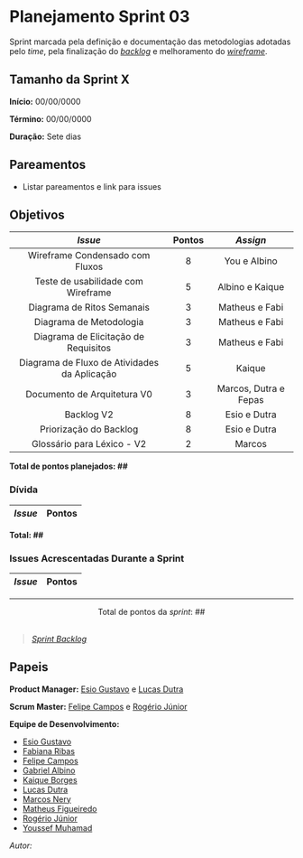 # Planejamento Sprint 03

Sprint marcada pela definição e documentação das metodologias adotadas pelo *time*, pela finalização do [*backlog*](docs/DS/dinamica-e-seminario-2/Backlog.md) e melhoramento do [*wireframe*](docs/DS/dinamica-e-seminario-2/wireframes.md).


## Tamanho da Sprint X      
**Início:** 00/00/0000
   
**Término:** 00/00/0000   

**Duração:** Sete dias   

## Pareamentos   

- Listar pareamentos e link para issues

## Objetivos   

|     _Issue_      |    Pontos   |     *Assign*     |
|:----------------:|:-----------:|:----------------:|
| Wireframe Condensado com Fluxos | 8 | You e Albino |
| Teste de usabilidade com Wireframe | 5 | Albino e Kaique |
| Diagrama de Ritos Semanais | 3 | Matheus e Fabi |
| Diagrama de Metodologia | 3 | Matheus e Fabi |
| Diagrama de Elicitação de Requisitos | 3 | Matheus e Fabi |
| Diagrama de Fluxo de Atividades da Aplicação | 5 | Kaique |
| Documento de Arquitetura V0 | 3 | Marcos, Dutra e Fepas|
| Backlog V2 | 8 | Esio e Dutra |
| Priorização do Backlog | 8 | Esio e Dutra |
| Glossário para Léxico - V2 | 2 | Marcos |


<b>Total de pontos planejados: ##</b>  

### Dívida    

|     _Issue_      |    Pontos   |
|:----------------:|:-----------:|

<b>Total: ##</b> 

### Issues Acrescentadas Durante a Sprint  

|     _Issue_      |    Pontos   |
|:----------------:|:-----------:|

***

<div style="text-align: center"> Total de pontos da <i>sprint</i>: ## </div> <br>

<!---Colocar no link abaixo as issues alocadas no milestone da Sprint--->
> [_Sprint_ _Backlog_](https://github.com/)  

## Papeis


**Product Manager:** [Esio Gustavo](https://github.com/EsioFreitas) e [Lucas Dutra](https://github.com/lucasdutraf) 

**Scrum Master:** [Felipe Campos](https://github.com/fepas) e [Rogério Júnior](https://github.com/rogerioo)

**Equipe de Desenvolvimento:** 
- [Esio Gustavo](https://github.com/EsioFreitas)
- [Fabiana Ribas](https://github.com/FabianaRibas)
- [Felipe Campos](https://github.com/fepas)
- [Gabriel Albino](https://github.com/gabrielalbino)
- [Kaique Borges](https://github.com/kaiqueborges)
- [Lucas Dutra](https://github.com/lucasdutraf)
- [Marcos Nery](https://github.com/MarcosNBJ)
- [Matheus Figueiredo](https://github.com/Matheusss03)
- [Rogério Júnior](https://github.com/rogerioo)
- [Youssef Muhamad](https://github.com/youssef-md)

*Autor:* **[](https://github.com/)**